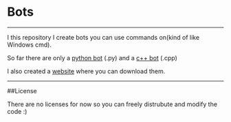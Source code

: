 # Bots

---

I this repository I create bots you can use commands on(kind of like Windows cmd). 

So far there are only a [python bot](https://github.com/Totoro700/bots/blob/main/PyBot.py) (.py) and a [c++ bot](https://github.com/Totoro700/bots/blob/main/CppBot.cpp) (.cpp)

I also created a [website](Totoro700.github.io/bots) where you can download them.


---

##License

There are no licenses for now so you can freely distrubute and modify the code :)
